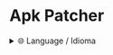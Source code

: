 # Apk Patcher

<details>
<summary>🌐 Language / Idioma</summary>

<!-- Tabs -->
<div class="tabs">
  <input type="radio" id="tab-en" name="tab-group" checked>
  <label for="tab-en">English</label>

  <input type="radio" id="tab-es" name="tab-group">
  <label for="tab-es">Español</label>

  <div class="tab-content" id="content-en">

## Apk Patcher

**Apk Patcher** allows you to apply **Revanced** or **Inotia00** patches to any compatible APK.

---

### Requirements
- **Java 17+**
- Java-compatible operating system (Windows, macOS, Linux)

---

### Supported Apps (click to expand)

<details>
<summary>Streaming & Multimedia</summary>

- Crunchyroll
- YouTube
- YouTube Music
- Spotify
- Spotify Lite
- SoundCloud
- TikTok (Asia)
- Lightroom
- Piccoma
- Bandcamp
- Backdrops Wallpapers

</details>

<details>
<summary>Social & Communication</summary>

- Twitter
- Tumblr
- Reddit
- Messenger
- Instagram
- Facebook
- Joey for Reddit
- Boost for Reddit
- Rif is fun for Reddit
- Relay for Reddit
- Slide for Reddit
- Infinity for Reddit
- BaconReader for Reddit

</details>

<details>
<summary>Productivity & Utilities</summary>

- Amazon Shopping
- Duolingo
- HEX Editor
- Sync for Reddit
- Sync for Lemmy
- Opening Hours
- MyFitnessPal
- Google News
- Pixiv
- Willhaben
- Stocard
- WinRAR
- Photomath
- WarnWetter
- SwissID
- Irplus - Infrared Remote
- Sony | Sound Connect
- FinanzOnline
- NetGuard - no-root firewall
- Recorder
- Solid Explorer File Manager
- Digitales Amt
- SPB Serviceportal Bund
- TU Dortmund
- Yuka Food & Cosmetic Scanner
- Icon Pack Studio
- Meme Generator
- My Expenses
- NFC Tools
- Trakt
- Windy.app
- TickTick - Todo & Task List
- Mi Fitness
- Google Photos

</details>

  </div>

  <div class="tab-content" id="content-es">

## Apk Patcher

**Apk Patcher** te permite aplicar parches de **Revanced** o **Inotia00** a cualquier APK compatible.

---

### Requisitos
- **Java 17+**
- Sistema operativo compatible con Java (Windows, macOS, Linux)

---

### Aplicaciones compatibles (clic para expandir)

<details>
<summary>Streaming y Multimedia</summary>

- Crunchyroll
- YouTube
- YouTube Music
- Spotify
- Spotify Lite
- SoundCloud
- TikTok (Asia)
- Lightroom
- Piccoma
- Bandcamp
- Fondos de pantalla Backdrops

</details>

<details>
<summary>Redes Sociales y Comunicación</summary>

- Twitter
- Tumblr
- Reddit
- Messenger
- Instagram
- Facebook
- Joey for Reddit
- Boost for Reddit
- Rif is fun for Reddit
- Relay for Reddit
- Slide for Reddit
- Infinity for Reddit
- BaconReader for Reddit

</details>

<details>
<summary>Productividad y Utilidades</summary>

- Amazon Shopping
- Duolingo
- HEX Editor
- Sync for Reddit
- Sync for Lemmy
- Opening Hours
- MyFitnessPal
- Google News
- Pixiv
- Willhaben
- Stocard
- WinRAR
- Photomath
- WarnWetter
- SwissID
- Irplus - Infrared Remote
- Sony | Sound Connect
- FinanzOnline
- NetGuard - firewall sin root
- Recorder
- Solid Explorer File Manager
- Digitales Amt
- SPB Serviceportal Bund
- TU Dortmund
- Yuka Food & Cosmetic Scanner
- Icon Pack Studio
- Generador de memes
- My Expenses
- NFC Tools
- Trakt
- Windy.app
- TickTick - Todo & Lista de tareas
- Mi Fitness
- Google Photos

</details>

  </div>
</div>

</details>
